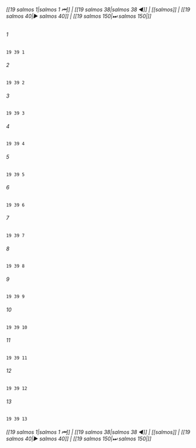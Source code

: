 
###### [[19 salmos 1|salmos 1 ⏮]] | [[19 salmos 38|salmos 38 ◀]] | [[salmos]] | [[19 salmos 40|▶ salmos 40]] | [[19 salmos 150|⏭ salmos 150|]]

###### 1
``` verse
19 39 1 
```
###### 2
``` verse
19 39 2 
```
###### 3
``` verse
19 39 3 
```
###### 4
``` verse
19 39 4 
```
###### 5
``` verse
19 39 5 
```
###### 6
``` verse
19 39 6 
```
###### 7
``` verse
19 39 7 
```
###### 8
``` verse
19 39 8 
```
###### 9
``` verse
19 39 9 
```
###### 10
``` verse
19 39 10 
```
###### 11
``` verse
19 39 11 
```
###### 12
``` verse
19 39 12 
```
###### 13
``` verse
19 39 13 
```

###### [[19 salmos 1|salmos 1 ⏮]] | [[19 salmos 38|salmos 38 ◀]] | [[salmos]] | [[19 salmos 40|▶ salmos 40]] | [[19 salmos 150|⏭ salmos 150|]]

